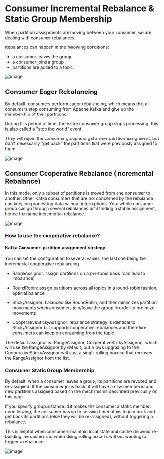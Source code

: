 # Consumer Incremental Rebalance & Static Group Membership
When partition assignments are moving between your consumer, we are dealing with consumer rebalances.

Rebalances can happen in the following conditions:
- a consumer leaves the group
- a consumer joins a group
- partitions are added to a topic

![image](https://github.com/SbrTa/Notes/assets/8649145/b6885fec-1a59-4b2a-b309-b1523ff29c94)

## Consumer Eager Rebalancing
By default, consumers perform eager rebalancing, which means that all consumers stop consuming from Apache Kafka and give up the membership of their partitions.

During this period of time, the entire consumer group stops processing, this is also called a "stop the world" event.

They will rejoin the consumer group and get a new partition assignment, but don't necessarily "get back" the partitions that were previously assigned to them.

![image](https://github.com/SbrTa/Notes/assets/8649145/04898b19-9e16-4a43-b9bb-d7b8c8ec0676)

## Consumer Cooperative Rebalance (Incremental Rebalance)
In this mode, only a subset of partitions is moved from one consumer to another. Other Kafka consumers that are not concerned by the rebalance can keep on processing data without interruptions. Your whole consumer group can go through several rebalances until finding a stable assignment, hence the name incremental rebalance.

![image](https://github.com/SbrTa/Notes/assets/8649145/2241c385-0452-4541-96e8-ff19c140dd11)


### How to use the cooperative rebalance?

#### Kafka Consumer: partition.assignment.strategy
You can set the configuration to several values, the last one being the incremental cooperative rebalancing

- RangeAssignor: assign partitions on a per-topic basis (can lead to imbalance)

- RoundRobin: assign partitions across all topics in a round-robin fashion, optimal balance

- StickyAssignor: balanced like RoundRobin, and then minimizes partition movements when consumers join/leave the group in order to minimize movements

- CooperativeStickyAssignor: rebalance strategy is identical to StickyAssignor but supports cooperative rebalances and therefore consumers can keep on consuming from the topic

The default assignor is [RangeAssignor, CooperativeStickyAssignor], which will use the RangeAssignor by default, but allows upgrading to the CooperativeStickyAssignor with just a single rolling bounce that removes the RangeAssignor from the list.


### Consumer Static Group Membership
By default, when a consumer leaves a group, its partitions are revoked and re-assigned. If the consumer joins back, it will have a new member.id and new partitions assigned based on the mechanisms described previously on this page.

If you specify group.instance.id it makes the consumer a static member: upon leaving, the consumer has up to session.timeout.ms to join back and get back its partitions (else they will be re-assigned), without triggering a rebalance.

This is helpful when consumers maintain local state and cache (to avoid re-building the cache) and when doing rolling restarts without wanting to trigger a rebalance.


![image](https://github.com/SbrTa/Notes/assets/8649145/31d828ff-8d25-491c-adc0-6e0dbdc0cc43)

